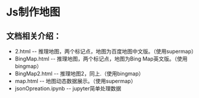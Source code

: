 # Js制作地图

## 文档相关介绍：

- 2.html -- 推理地图，两个标记点，地图为百度地图中文版。（使用supermap）
- BingMap.html -- 推理地图，两个标记点，地图为Bing Map英文版。（使用bingmap）
- BingMap2.html -- 推理地图2，同上.（使用bingmap）
- map.html -- 地图动态数据展示。（使用supermap）
- jsonOpreation.ipynb -- jupyter简单处理数据
